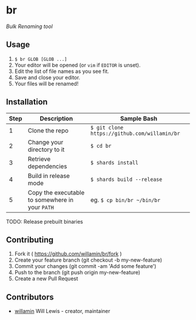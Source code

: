 # br

_Bulk Renaming tool_

## Usage

1. `$ br GLOB [GLOB ...]`
2. Your editor will be opened (or `vim` if `EDITOR` is unset).
3. Edit the list of file names as you see fit.
4. Save and close your editor.
5. Your files will be renamed!

## Installation

| Step | Description | Sample Bash |
|---|----|----|
| 1 | Clone the repo | `$ git clone https://github.com/willamin/br` |
| 2 | Change your directory to it | `$ cd br` |
| 3 | Retrieve dependencies | `$ shards install` |
| 4 | Build in release mode | `$ shards build --release` |
| 5 | Copy the executable to somewhere in your `PATH` | eg. `$ cp bin/br ~/bin/br` |

TODO: Release prebuilt binaries

## Contributing

1. Fork it ( https://github.com/willamin/br/fork )
2. Create your feature branch (git checkout -b my-new-feature)
3. Commit your changes (git commit -am 'Add some feature')
4. Push to the branch (git push origin my-new-feature)
5. Create a new Pull Request

## Contributors

- [willamin](https://github.com/willamin) Will Lewis - creator, maintainer
